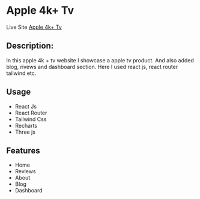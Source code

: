 # Apple 4k+ Tv

Live Site [Apple 4k+ Tv](https://apple4ktv.netlify.app/)

## Description:  
In this apple 4k  + tv website I showcase a apple tv product. And also added blog, rivews and dashboard section. Here I used react js, react router tailwind etc.
## Usage
* React Js
* React Router 
* Tailwind Css 
* Recharts
* Three js

## Features

* Home
* Reviews
* About
* Blog
* Dashboard

